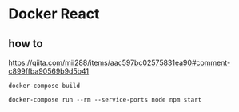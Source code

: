 # Docker React

## how to

https://qiita.com/mii288/items/aac597bc02575831ea90#comment-c899ffba90569b9d5b41


```
docker-compose build
```

```
docker-compose run --rm --service-ports node npm start
```
